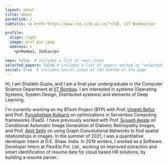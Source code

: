 ```yaml
---
layout: about
title: about
permalink: /
subtitle: <a href="https://www.cse.iitb.ac.in/">CSE, IIT Bombay</a>

profile:
  align: right
  image: prof_pic.jpeg
  address: >
    <p>Mumbai, India</p>

news: false  # includes a list of news items
selected_papers: false # includes a list of papers marked as "selected={true}"
social: true  # includes social icons at the bottom of the page
---
```


Hi, I am Shalabh Gupta, and I am a final year undergraduate in the Computer Science Department at [IIT Bombay](https://www.cse.iitb.ac.in/).
I am interested in systems (Operating Systems, System Design, Distributed systems) and elements of Deep Learning.

I'm currently working on my BTech Project (BTP) with Prof. [Umesh Bellur](https://www.cse.iitb.ac.in/~umesh/) and Prof. [Purushottam Kulkarni](https://www.cse.iitb.ac.in/~puru) on optimizations in Serverless Computing frameworks (FaaS). I have previously worked with Prof. [Suyash Awate](https://www.cse.iitb.ac.in/~suyash/) on Conditional Automatic Image Generation of Diabetic Retinopathy images, and Prof. [Amit Sethi](https://www.ee.iitb.ac.in/~asethi/) on using Graph Convolutional Networks to find spatial relationships in images. 
In the summer of 2021, I was a quantitative developer intern at D.E. Shaw. India. In 2019 winters, I worked as a Software Developer Intern at FlexiEle Pvt. Ltd., working on improved extraction and smart identification of resume data for cloud based HR solutions, by building a resume parser. 


<!-- Write your biography here. Tell the world about yourself. Link to your favorite [subreddit](http://reddit.com). You can put a picture in, too. The code is already in, just name your picture `prof_pic.jpg` and put it in the `img/` folder.

Put your address / P.O. box / other info right below your picture. You can also disable any these elements by editing `profile` property of the YAML header of your `_pages/about.md`. Edit `_bibliography/papers.bib` and Jekyll will render your [publications page](/al-folio/publications/) automatically.

Link to your social media connections, too. This theme is set up to use [Font Awesome icons](http://fortawesome.github.io/Font-Awesome/) and [Academicons](https://jpswalsh.github.io/academicons/), like the ones below. Add your Facebook, Twitter, LinkedIn, Google Scholar, or just disable all of them. -->
